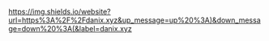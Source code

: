 [https://img.shields.io/website?url=https%3A%2F%2Fdanix.xyz&up_message=up%20%3A)&down_message=down%20%3A(&label=danix.xyz](https://danix.xyz)
